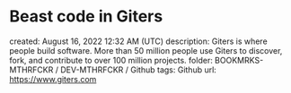 # Beast code in Giters

created: August 16, 2022 12:32 AM (UTC)
description: Giters is where people build software. More than 50 million people use Giters to discover, fork, and contribute to over 100 million projects.
folder: BOOKMRKS-MTHRFCKR / DEV-MTHRFCKR / Github
tags: Github
url: https://www.giters.com